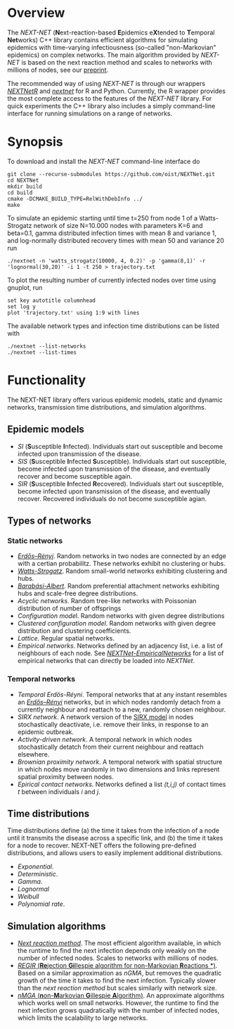 # Overview

The *NEXT-NET* (**N**ext-reaction-based **E**pidemics e**X**tended to **T**emporal **Net**works) C++ library contains efficient algorithms for simulating epidemics with time-varying infectiousness (so-called "non-Markovian" epidemics) on complex networks. The main algorithm provided by *NEXT-NET* is based on the next reaction method and scales to networks with millions of nodes, see our [preprint](https://arxiv.org/abs/2412.07095).

The recommended way of using *NEXT-NET* is through our wrappers [*NEXTNetR*](https://oist.github.io/NEXTNetR) and [*nextnet*](https://github.com/oist/NEXTNetPy) for R and Python. Currently, the R wrapper provides the most complete access to the features of the *NEXT-NET* library. For quick experiments the C++ library also includes a simply command-line interface for running simulations on a range of networks.

# Synopsis

To download and install the *NEXT-NET* command-line interface do
```
git clone --recurse-submodules https://github.com/oist/NEXTNet.git
cd NEXTNet
mkdir build
cd build
cmake -DCMAKE_BUILD_TYPE=RelWithDebInfo ../
make
```

To simulate an epidemic starting until time t=250 from node 1 of a Watts-Strogatz network of size N=10.000 nodes with  parameters K=6 and beta=0.1, gamma distributed infection times with mean 8 and variance 1, and log-normally distributed recovery times with mean 50 and variance 20 run

```
./nextnet -n 'watts_strogatz(10000, 4, 0.2)' -p 'gamma(8,1)' -r 'lognormal(30,20)' -i 1 -t 250 > trajectory.txt
```

To plot the resulting number of currently infected nodes over time using gnuplot, run

```
set key autotitle columnhead
set log y
plot 'trajectory.txt' using 1:9 with lines
```

The available network types and infection time distributions can be listed with 
```
./nextnet --list-networks
./nextnet --list-times
```

# Functionality

The NEXT-NET library offers various epidemic models, static and dynamic
networks, transmission time distributions, and simulation algorithms. 

## Epidemic models

* *SI* (**S**usceptible **I**nfected). Individuals start out susceptible and become infected upon transmission of the disease.
* *SIS* (**S**usceptible **I**nfected **S**usceptible). Individuals start out susceptible, become infected upon transmission of the disease, and eventually recover and become susceptible again.
* *SIR* (**S**usceptible **I**nfected **R**ecovered). Individuals start out susceptible, become infected upon transmission of the disease, and eventually recover. Recovered individuals do not become susceptible agian.

## Types of networks

### Static networks

* [*Erdős–Rényi*](https://en.wikipedia.org/wiki/Erd%C5%91s%E2%80%93R%C3%A9nyi_model). Random networks in two nodes are connected by an edge with a certian probabilitz. These networks exhibit no clustering or hubs.
* [*Watts-Strogatz*](https://en.wikipedia.org/wiki/Watts%E2%80%93Strogatz_model). Random small-world networks exhibiting clustering and hubs.
* [*Barabási-Albert*](https://en.wikipedia.org/wiki/Barab%C3%A1si%E2%80%93Albert_model). Random preferential attachment networks exhibiting hubs and scale-free degree distributions.
* *Acyclic networks*. Random tree-like networks with Poissonian distribution of number of offsprings
* *Configuration mode*l. Random networks with given degree distributions
* *Clustered configuration model*. Random networks with given degree distribution and clustering coefficients.
* *Lattice*. Regular spatial networks.
* *Empirical networks*. Networks defined by an adjacency list, i.e. a list of neighbours of each node. See [*NEXTNet-EmpiricalNetworks*](https://github.com/oist/NEXTNet-EmpiricalNetworks) for a list of empirical networks that can directly be loaded into *NEXTNet*.

### Temporal networks

* *Temporal Erdös-Réyni*. Temporal networks that at any instant resembles an [*Erdős–Rényi*](https://en.wikipedia.org/wiki/Erd%C5%91s%E2%80%93R%C3%A9nyi_model) networks, but in which nodes randomly detach from a currently neighbour and reattach to a new, randomly chosen neighbour.
* *SIRX network*. A network version of the [SIRX model](https://www.science.org/doi/10.1126/science.abb4557) in nodes stochastically deactivate, i.e. remove their links, in response to an epidemic outbreak.
* *Activity-driven network*. A temporal network in which nodes stochastically detatch from their current neighbour and reattach elsewhere.
* *Brownian proximity network*. A temporal network with spatial structure in which nodes move randomly in two dimensions and links represent spatial proximity between nodes.
* *Epirical contact networks*. Networks defined a list *(t,i,j)* of contact times *t* between individuals *i* and *j*.

## Time distributions

Time distributions define (a) the time it takes from the infection of a node until it transmits the disease across a specific link, and (b) the time it takes for a node to recover. NEXT-NET offers the following pre-defined distributions, and allows users to easily implement additional distributions.

* *Exponential*.
* *Deterministic*. 
* *Gamma*. 
* *Lognormal*
* *Weibull*
* *Polynomial rate*.

## Simulation algorithms

* [*Next reaction method*](https://doi.org/10.1063/1.2799998). The most efficient algorithm available, in which the runtime to find the next infection depends only weakly on the number of infected nodes. Scales to networks with millions of nodes. 
* [*REGIR* (**Re**jection **Gi**llespie algorithm for non-Markovian **R**eactions *)](https://arxiv.org/abs/2212.05059). Based on a similar approximation as *nGMA*, but removes the quadratic growth of the time it takes to find the next infection. Typically slower than the *next reaction method* but scales similarly with network size.
* [*nMGA* (**n**on-**M**arkovian **G**illespie **A**lgorithm)](https://doi.org/10.1103/PhysRevE.90.042108). An approximate algorithms which works well on small networks. However, the runtime to find the next infection grows quadratically with the number of infected nodes, which limits the scalability to large networks.
